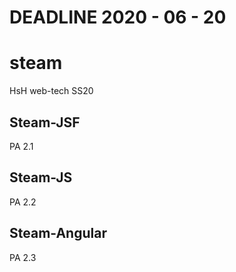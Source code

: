 # DEADLINE 2020 - 06 - 20
# steam
HsH web-tech SS20

## Steam-JSF
PA 2.1 
## Steam-JS
PA 2.2

## Steam-Angular
PA 2.3

